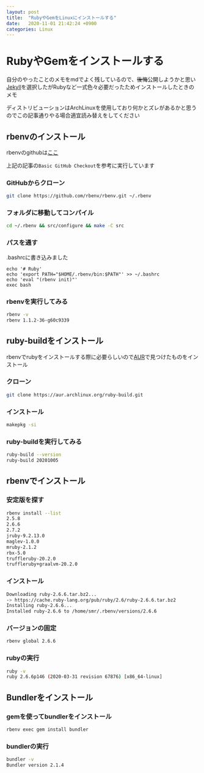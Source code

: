 ```yaml
---
layout: post
title:  "RubyやGemをLinuxにインストールする"
date:   2020-11-01 21:42:24 +0900
categories: Linux
---
```


# RubyやGemをインストールする

自分のやったことのメモをmdでよく残しているので、~~後悔~~公開しようかと思い[Jekyll](https://github.com/jekyll/jekyll)を選択したがRubyなど一式色々必要だったためインストールしたときのメモ

ディストリビューションはArchLinuxを使用しており何かとズレがあるかと思うのでこの記事通りやる場合適宜読み替えをしてください

## rbenvのインストール

rbenvのgithubは[ここ](https://github.com/rbenv/rbenv)

上記の記事の`Basic GitHub Checkout`を参考に実行しています

### GitHubからクローン

```bash
git clone https://github.com/rbenv/rbenv.git ~/.rbenv
```

### フォルダに移動してコンパイル

```bash
cd ~/.rbenv && src/configure && make -C src
```

### パスを通す

.bashrcに書き込みました

```bash=.bashrc
echo '# Ruby'
echo 'export PATH="$HOME/.rbenv/bin:$PATH"' >> ~/.bashrc
echo 'eval "(rbenv init)"'
exec bash
```

### rbenvを実行してみる

```bash
rbenv -v
rbenv 1.1.2-36-g60c9339
```

## ruby-buildをインストール

rbenvでrubyをインストールする際に必要らしいので[AUR](https://aur.archlinux.org/packages/ruby-build/)で見つけたものをインストール

### クローン
```bash
git clone https://aur.archlinux.org/ruby-build.git
```

### インストール

```bash
makepkg -si
```

### ruby-buildを実行してみる

```bash
ruby-build --version
ruby-build 20201005
```
## rbenvでインストール

### 安定版を探す

```bash
rbenv install --list
2.5.8
2.6.6
2.7.2
jruby-9.2.13.0
maglev-1.0.0
mruby-2.1.2
rbx-5.0
truffleruby-20.2.0
truffleruby+graalvm-20.2.0
```

### インストール
```bash
Downloading ruby-2.6.6.tar.bz2...
-> https://cache.ruby-lang.org/pub/ruby/2.6/ruby-2.6.6.tar.bz2
Installing ruby-2.6.6...
Installed ruby-2.6.6 to /home/smr/.rbenv/versions/2.6.6
```

### バージョンの固定
```bash
rbenv global 2.6.6
```

### rubyの実行
```bash
ruby -v
ruby 2.6.6p146 (2020-03-31 revision 67876) [x86_64-linux]
```

## Bundlerをインストール

### gemを使ってbundlerをインストール
```bash
rbenv exec gem install bundler
```

### bundlerの実行
```bash
bundler -v
Bundler version 2.1.4
```

